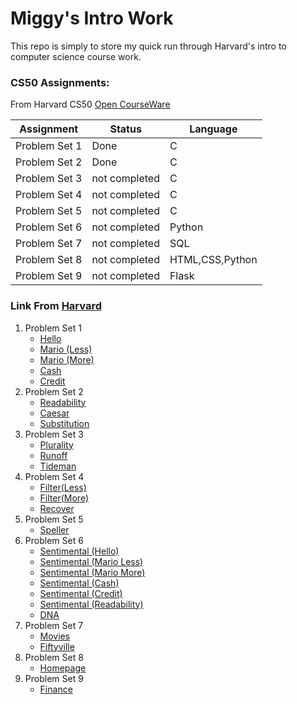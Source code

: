 # Miggy's Intro Work 
This repo is simply to store my quick run through Harvard's intro to computer science course work.

### CS50 Assignments:
From Harvard CS50 [Open CourseWare](https://cs50.harvard.edu/x/2021/)


| Assignment                   |    Status     |     Language    |
| ---------------------------- | ------------- | --------------- |
| Problem Set 1                | Done          |         C       | 
| Problem Set 2                | Done         |         C       |         
| Problem Set 3                | not completed |         C       |
| Problem Set 4                | not completed |         C       |
| Problem Set 5                | not completed |         C       |
| Problem Set 6                | not completed |       Python    |
| Problem Set 7                | not completed |        SQL      |
| Problem Set 8                | not completed | HTML,CSS,Python |
| Problem Set 9                | not completed |       Flask     |

### Link From [Harvard](https://cs50.harvard.edu/college/2020/fall/psets/)
1.  Problem Set 1
    - [Hello](https://cs50.harvard.edu/x/2021/psets/1/hello/)
    - [Mario (Less)](https://cs50.harvard.edu/x/2021/psets/1/mario/less/)
    - [Mario (More)](https://cs50.harvard.edu/x/2021/psets/1/mario/more/)
    - [Cash](https://cs50.harvard.edu/x/2021/psets/1/cash/)
    - [Credit](https://cs50.harvard.edu/x/2021/psets/1/credit/)
2.  Problem Set 2
    - [Readability](https://cs50.harvard.edu/x/2021/psets/2/readability/)
    - [Caesar](https://cs50.harvard.edu/x/2021/psets/2/caesar/)
    - [Substitution](https://cs50.harvard.edu/x/2021/psets/2/substitution/)
3.  Problem Set 3
    - [Plurality](https://cs50.harvard.edu/x/2021/psets/3/plurality/)
    - [Runoff](https://cs50.harvard.edu/x/2021/psets/3/runoff/)
    - [Tideman](https://cs50.harvard.edu/x/2021/psets/3/tideman/)
4.  Problem Set 4
    - [Filter(Less)](https://cs50.harvard.edu/x/2021/psets/4/filter/less/)
    - [Filter(More)](https://cs50.harvard.edu/x/2021/psets/4/filter/more/)
    - [Recover](https://cs50.harvard.edu/x/2021/psets/4/recover/)
5.  Problem Set 5
    - [Speller](https://cs50.harvard.edu/x/2021/psets/5/speller/)
6.  Problem Set 6
    - [Sentimental (Hello)](https://cs50.harvard.edu/x/2021/psets/6/hello/)
    - [Sentimental (Mario Less)](https://cs50.harvard.edu/x/2021/psets/6/mario/less/)
    - [Sentimental (Mario More)](https://cs50.harvard.edu/x/2021/psets/6/mario/more/)
    - [Sentimental (Cash)](https://cs50.harvard.edu/x/2021/psets/6/cash/)
    - [Sentimental (Credit)](https://cs50.harvard.edu/x/2021/psets/6/credit/)
    - [Sentimental (Readability)](https://cs50.harvard.edu/x/2021/psets/6/readability/)
    - [DNA](https://cs50.harvard.edu/x/2021/psets/6/dna/)
7.  Problem Set 7
    - [Movies](https://cs50.harvard.edu/x/2021/psets/7/movies/)
    - [Fiftyville](https://cs50.harvard.edu/x/2021/psets/7/fiftyville/)
8.  Problem Set 8
    - [Homepage](https://cs50.harvard.edu/x/2021/psets/8/homepage/)
9.  Problem Set 9
    - [Finance](https://cs50.harvard.edu/x/2021/psets/9/finance/)
